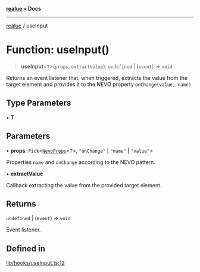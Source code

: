 [**realue**](../README.md) • **Docs**

***

[realue](../README.md) / useInput

# Function: useInput()

> **useInput**\<`T`\>(`props`, `extractValue`): `undefined` \| (`event`) => `void`

Returns an event listener that, when triggered, extracts the value from the target element and provides it to the NEVO property `onChange(value, name)`.

## Type Parameters

• **T**

## Parameters

• **props**: `Pick`\<[`NevoProps`](../type-aliases/NevoProps.md)\<`T`\>, `"onChange"` \| `"name"` \| `"value"`\>

Properties `name` and `onChange` according to the NEVO pattern.

• **extractValue**

Callback extracting the value from the provided target element.

## Returns

`undefined` \| (`event`) => `void`

Event listener.

## Defined in

[lib/hooks/useInput.ts:12](https://github.com/nevoland/realue/blob/61d16d842d4c11bef8dfade29a565911353a8f17/lib/hooks/useInput.ts#L12)
